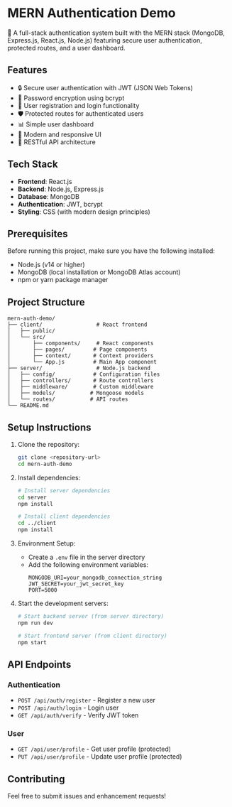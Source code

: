 # MERN Authentication Demo

🔐 A full-stack authentication system built with the MERN stack (MongoDB, Express.js, React.js, Node.js) featuring secure user authentication, protected routes, and a user dashboard.

## Features

- 🔒 Secure user authentication with JWT (JSON Web Tokens)
- 🔐 Password encryption using bcrypt
- 👤 User registration and login functionality
- 🛡️ Protected routes for authenticated users
- 📊 Simple user dashboard
- 🎨 Modern and responsive UI
- 🔄 RESTful API architecture

## Tech Stack

- **Frontend**: React.js
- **Backend**: Node.js, Express.js
- **Database**: MongoDB
- **Authentication**: JWT, bcrypt
- **Styling**: CSS (with modern design principles)

## Prerequisites

Before running this project, make sure you have the following installed:
- Node.js (v14 or higher)
- MongoDB (local installation or MongoDB Atlas account)
- npm or yarn package manager

## Project Structure

```
mern-auth-demo/
├── client/                 # React frontend
│   ├── public/
│   └── src/
│       ├── components/     # React components
│       ├── pages/         # Page components
│       ├── context/       # Context providers
│       └── App.js         # Main App component
├── server/                 # Node.js backend
│   ├── config/            # Configuration files
│   ├── controllers/       # Route controllers
│   ├── middleware/        # Custom middleware
│   ├── models/           # Mongoose models
│   └── routes/           # API routes
└── README.md
```

## Setup Instructions

1. Clone the repository:
   ```bash
   git clone <repository-url>
   cd mern-auth-demo
   ```

2. Install dependencies:
   ```bash
   # Install server dependencies
   cd server
   npm install

   # Install client dependencies
   cd ../client
   npm install
   ```

3. Environment Setup:
   - Create a `.env` file in the server directory
   - Add the following environment variables:
     ```
     MONGODB_URI=your_mongodb_connection_string
     JWT_SECRET=your_jwt_secret_key
     PORT=5000
     ```

4. Start the development servers:
   ```bash
   # Start backend server (from server directory)
   npm run dev

   # Start frontend server (from client directory)
   npm start
   ```

## API Endpoints

### Authentication
- `POST /api/auth/register` - Register a new user
- `POST /api/auth/login` - Login user
- `GET /api/auth/verify` - Verify JWT token

### User
- `GET /api/user/profile` - Get user profile (protected)
- `PUT /api/user/profile` - Update user profile (protected)

## Contributing

Feel free to submit issues and enhancement requests!
